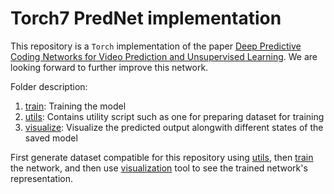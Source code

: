 # Torch7 PredNet implementation

This repository is a `Torch` implementation of the paper [Deep Predictive Coding Networks for Video Prediction and Unsupervised Learning](https://arxiv.org/abs/1605.08104).
We are looking forward to further improve this network.

Folder description:

1. [train](train): Training the model
3. [utils](utils): Contains utility script such as one for preparing dataset for training
2. [visualize](visualize): Visualize the predicted output alongwith different states of the saved model

First generate dataset compatible for this repository using [utils](utils), then [train](train) the network, and then use [visualization](visualize) tool to see the trained network's representation.
